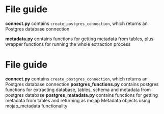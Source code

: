 # File guide
**connect.py** contains `create_postgres_connection`, which returns an Postgres database connection

**metadata.py** contains functions for getting metadata from tables, plus wrapper functions for running the whole extraction process

# File guide
**connect.py** contains `create_postgres_connection`, which returns an Postgres database connection
**postgres_functions.py**  contains postgres functions for extracting database, tables, schema and  metadata from postgres database 
**postgres_matadata.py**  contains functions for  getting metadata from tables and returning  as mojap Metadata objects using mojap_metadata functionality 


